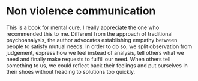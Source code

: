 # Non violence communication
This is a book for mental cure. I really appreciate the one who recommended this to me.
Different from the approach of traditional psychoanalysis, the author advocates
establishing empathy between people to satisfy mutual needs.
In order to do so, we split observation from judgement, express how we feel instead of analysis,
tell others what we need and finally make requests to fulfill our need.
When others tell something to us, we could reflect back their feelings and put ourselves in their shoes without
heading to solutions too quickly.

